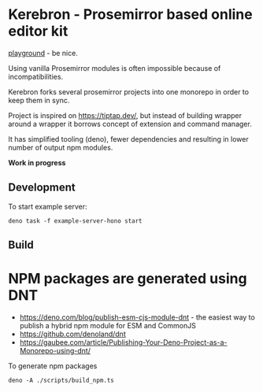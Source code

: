 # Kerebron - Prosemirror based online editor kit

[playground](https://editor-test.gitgis.com) - be nice.

Using vanilla Prosemirror modules is often impossible because of
incompatibilities.

Kerebron forks several prosemirror projects into one monorepo in order to keep
them in sync.

Project is inspired on https://tiptap.dev/, but instead of building wrapper
around a wrapper it borrows concept of extension and command manager.

It has simplified tooling (deno), fewer dependencies and resulting in lower
number of output npm modules.

**Work in progress**

## Development

To start example server:

```
deno task -f example-server-hono start
```

## Build

# NPM packages are generated using DNT

- https://deno.com/blog/publish-esm-cjs-module-dnt - the easiest way to publish
  a hybrid npm module for ESM and CommonJS
- https://github.com/denoland/dnt
- https://gaubee.com/article/Publishing-Your-Deno-Project-as-a-Monorepo-using-dnt/

To generate npm packages

```shell
deno -A ./scripts/build_npm.ts
```
